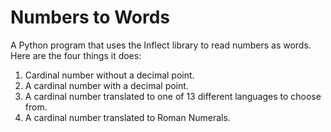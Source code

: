 # Numbers to Words
A Python program that uses the Inflect library to read numbers as words.
Here are the four things it does:
1. Cardinal number without a decimal point.
2. A cardinal number with a decimal point.
3. A cardinal number translated to one of 13 different languages to choose from.
4. A cardinal number translated to Roman Numerals.
